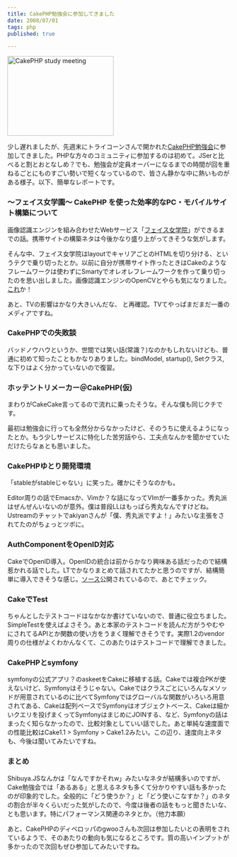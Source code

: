 ```yaml
---
title: CakePHP勉強会に参加してきました
date: 2008/07/01
tags: php
published: true

---
```


<p><a href="http://www.flickr.com/photos/katsuma/2621829004/" title="CakePHP study meeting by katsuma, on Flickr"><img src="http://farm4.static.flickr.com/3010/2621829004_0b821ac885_m.jpg" width="240" height="180" alt="CakePHP study meeting" /></a></p>

<p>少し遅れましたが、先週末にトライコーンさんで開かれた<a href="http://events.php.gr.jp/event.php/event_show/45">CakePHP勉強会</a>に参加してきました。PHPな方々のコミュニティに参加するのは初めて。JSerと比べると割とおとなしめ？でも、勉強会が定員オーバーになるまでの時間が回を重ねるごとにものすごい勢いで短くなっているので、皆さん静かな中に熱いものがある様子。以下、簡単なレポートです。</p>

<h3>～フェイス女学園～ CakePHP を使った効率的なPC・モバイルサイト構築について</h3>
<p>画像認識エンジンを組み合わせたWebサービス「<a href="http://fjo.jp/">フェイス女学院</a>」ができるまでの話。携帯サイトの構築ネタは今後かなり盛り上がってきそうな気がします。</p>
<p>そんな中、フェイス女学院はlayoutでキャリアごとのHTMLを切り分ける、というテクで乗り切ったとか。以前に自分が携帯サイト作ったときはCakeのようなフレームワークは使わずにSmartyでオレオレフレームワークを作って乗り切ったのを思い出しました。画像認識エンジンのOpenCVとやらも気になりました。<a href="http://opencv.jp/">これ</a>か！</p>
<p>あと、TVの影響はかなり大きいんだな、
と再確認。TVてやっぱまだまだ一番のメディアですね。</p>

<h3>CakePHPでの失敗談</h3>
<p>バッドノウハウというか、世間では笑い話(常識？)なのかもしれないけども、普通に初めて知ったこともかなりありました。bindModel, startup(), Setクラス,な下りはよく分かっていないので復習。</p>


<h3>ホッテントリメーカー＠CakePHP(仮)</h3>
<p>まわりがCakeCake言ってるので流れに乗ったそうな。そんな僕も同じクチです。</p>
<p>最初は勉強会に行っても全然分からなかったけど、そのうちに使えるようになったとか。もう少しサービスに特化した苦労話やら、工夫点なんかを聞かせていただけたらなぁとも思いました。</p>


<h3>CakePHPゆとり開発環境</h3>
<p>「stableがstableじゃない」に笑った。確かにそうなのかも。</p>
<p>Editor周りの話でEmacsか、Vimか？な話になってVImが一番多かった。秀丸派はぜんぜんいないのが意外。僕は普段LLはもっぱら秀丸なんですけどね。Ustreamのチャットでakiyanさんが「僕、秀丸派ですよ！」みたいな主張をされてたのがちょっとツボに。</p>

<h3>AuthComponentをOpenID対応</h3>
<p>CakeでOpenID導入。OpenIDの統合は前からかなり興味ある話だったので結構惹かれる話でした。LTでかなりまとめて話されてたかと思うのですが、結構簡単に導入できそうな感じ。<a href="http://blog.ne2ma2.com/archives/203">ソース</a>公開されているので、あとでチェック。</p>

<h3>CakeでTest</h3>
<p>ちゃんとしたテストコードはなかなか書けていないので、普通に役立ちました。SimpleTestを使えばよさそう。あと本家のテストコードを読んだ方がうやむやにされてるAPIとか関数の使い方をうまく理解できそうです。実際1.2のvendor周りの仕様がよくわかんなくて、このあたりはテストコードで理解できました。</p>

<h3>CakePHPとsymfony</h3>
<p>symfonyの公式アプリ？のaskeetをCakeに移植する話。Cakeでは複合PKが使えないけど、Symfonyはそうじゃない。Cakeではクラスごとにいろんなメソッドが用意されているのに比べてSymfonyではグローバルな関数がいろいろ用意されてある、Cakeは配列ベースでSymfonyはオブジェクトベース、Cakeは細かいクエリを投げまくってSymfonyはまじめにJOINする、など、Symfonyの話はまったく知らなかったので、比較対象としていい話でした。あと単純な速度面での性能比較はCake1.1 > Symfony > Cake1.2みたい。この辺り、速度向上ネタも、今後は聞いてみたいですね。</p>

<h3>まとめ</h3>
<p>Shibuya.JSなんかは「なんですかそれw」みたいなネタが結構多いのですが、Cake勉強会では「あるある」と思えるネタも多くて分かりやすい話も多かったのが印象的でした。全般的に「どう使うか？」と「どう使いこなすか？」のネタの割合が半々くらいだった気がしたので、今度は後者の話をもっと聞きたいな、とも思います。特にパフォーマンス関連のネタとか。（他力本願）</p>
<p>あと、CakePHPのディベロッパのgwooさんも次回は参加したいとの表明をされているようで、そのあたりの動向も気になるところです。質の高いインプットが多かったので次回もぜひ参加してみたいですね。</p>



